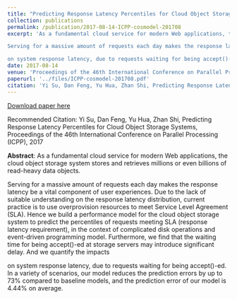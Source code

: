 ```yaml
---
title: "Predicting Response Latency Percentiles for Cloud Object Storage Systems"
collection: publications
permalink: /publication/2017-08-14-ICPP-cosmodel-201708
excerpt: 'As a fundamental cloud service for modern Web applications, the cloud object storage system stores and retrieves millions or even billions of read-heavy data objects.
Serving for a massive amount of requests each day makes the response latency be a vital component of user experiences. Due to the lack of suitable understanding on the response latency distribution, current practice is to use overprovision resources to meet Service Level Agreement (SLA). Hence we build a performance model for the cloud object storage system to predict the percentiles of requests meeting SLA (response latency requirement), in the context of complicated disk operations and event-driven programming model. Furthermore, we find that the waiting time for being accept()-ed at storage servers may introduce significant delay. And we quantify the impacts
on system response latency, due to requests waiting for being accept()-ed. In a variety of scenarios, our model reduces the prediction errors by up to 73% compared to baseline models, and the prediction error of our model is 4.44% on average.'
date: 2017-08-14
venue: 'Proceedings of the 46th International Conference on Parallel Processing (ICPP)'
paperurl: '../files/ICPP-cosmodel-201708.pdf'
citation: 'Yi Su, Dan Feng, Yu Hua, Zhan Shi, Predicting Response Latency Percentiles for Cloud Object Storage Systems, Proceedings of the 46th International Conference on Parallel Processing (ICPP), 2017'
---
```


<a href='../files/ICPP-cosmodel-201708.pdf'>Download paper here</a>

Recommended Citation: 
Yi Su, Dan Feng, Yu Hua, Zhan Shi, Predicting Response Latency Percentiles for Cloud Object Storage Systems, Proceedings of the 46th International Conference on Parallel Processing (ICPP), 2017

__Abstract__:
As a fundamental cloud service for modern Web applications, the cloud object storage system stores and retrieves millions or even billions of read-heavy data objects.
Serving for a massive amount of requests each day makes the response latency be a vital component of user experiences. Due to the lack of suitable understanding on the response latency distribution, current practice is to use overprovision resources to meet Service Level Agreement (SLA). Hence we build a performance model for the cloud object storage system to predict the percentiles of requests meeting SLA (response latency requirement), in the context of complicated disk operations and event-driven programming model. Furthermore, we find that the waiting time for being accept()-ed at storage servers may introduce significant delay. And we quantify the impacts
on system response latency, due to requests waiting for being accept()-ed. In a variety of scenarios, our model reduces the prediction errors by up to 73% compared to baseline models, and the prediction error of our model is 4.44% on average.
